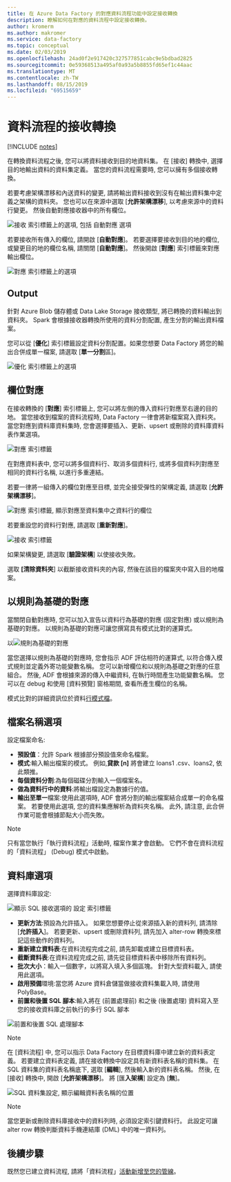 ```yaml
---
title: 在 Azure Data Factory 的對應資料流程功能中設定接收轉換
description: 瞭解如何在對應的資料流程中設定接收轉換。
author: kromerm
ms.author: makromer
ms.service: data-factory
ms.topic: conceptual
ms.date: 02/03/2019
ms.openlocfilehash: 24ad0f2e917420c327577851cabc9e5bdbad2825
ms.sourcegitcommit: 0e59368513a495af0a93a5b8855fd65ef1c44aac
ms.translationtype: MT
ms.contentlocale: zh-TW
ms.lasthandoff: 08/15/2019
ms.locfileid: "69515659"
---
```

# <a name="sink-transformation-for-a-data-flow"></a>資料流程的接收轉換

[!INCLUDE [notes](../../includes/data-factory-data-flow-preview.md)]

在轉換資料流程之後, 您可以將資料接收到目的地資料集。 在 [接收] 轉換中, 選擇目的地輸出資料的資料集定義。 當您的資料流程需要時, 您可以擁有多個接收轉換。

若要考慮架構漂移和內送資料的變更, 請將輸出資料接收到沒有在輸出資料集中定義之架構的資料夾。 您也可以在來源中選取 [**允許架構漂移**], 以考慮來源中的資料行變更。 然後自動對應接收器中的所有欄位。

![接收 索引標籤上的選項, 包括 自動對應 選項](media/data-flow/sink1.png "接收 1")

若要接收所有傳入的欄位, 請開啟 [**自動對應**]。 若要選擇要接收到目的地的欄位, 或變更目的地的欄位名稱, 請關閉 [**自動對應**]。 然後開啟 [**對應**] 索引標籤來對應輸出欄位。

![對應 索引標籤上的選項](media/data-flow/sink2.png "接收 2")

## <a name="output"></a>Output 
針對 Azure Blob 儲存體或 Data Lake Storage 接收類型, 將已轉換的資料輸出到資料夾。 Spark 會根據接收器轉換所使用的資料分割配置, 產生分割的輸出資料檔案。 

您可以從 [**優化**] 索引標籤設定資料分割配置。如果您想要 Data Factory 將您的輸出合併成單一檔案, 請選取 [**單一分割**區]。

![優化 索引標籤上的選項](media/data-flow/opt001.png "接收選項")

## <a name="field-mapping"></a>欄位對應
在接收轉換的 [**對應**] 索引標籤上, 您可以將左側的傳入資料行對應至右邊的目的地。 當您接收到檔案的資料流程時, Data Factory 一律會將新檔案寫入資料夾。 當您對應到資料庫資料集時, 您會選擇要插入、更新、upsert 或刪除的資料庫資料表作業選項。

![對應 索引標籤](media/data-flow/sink2.png "接收")

在對應資料表中, 您可以將多個資料行、取消多個資料行, 或將多個資料列對應至相同的資料行名稱, 以進行多重連結。

若要一律將一組傳入的欄位對應至目標, 並完全接受彈性的架構定義, 請選取 [**允許架構漂移**]。

![對應 索引標籤, 顯示對應至資料集中之資料行的欄位](media/data-flow/multi1.png "多個選項")

若要重設您的資料行對應, 請選取 [**重新對應**]。

![接收 索引標籤](media/data-flow/sink1.png "接收一個")

如果架構變更, 請選取 [**驗證架構**] 以使接收失敗。

選取 **[清除資料夾**] 以截斷接收資料夾的內容, 然後在該目的檔案夾中寫入目的地檔案。

## <a name="rule-based-mapping"></a>以規則為基礎的對應
當關閉自動對應時, 您可以加入宣告以資料行為基礎的對應 (固定對應) 或以規則為基礎的對應。 以規則為基礎的對應可讓您撰寫具有模式比對的運算式。 

以![規則為基礎的對應](media/data-flow/rules4.png "規則為基礎的對應")

當您選擇以規則為基礎的對應時, 您會指示 ADF 評估相符的運算式, 以符合傳入模式規則並定義外寄功能變數名稱。 您可以新增欄位和以規則為基礎之對應的任意組合。 然後, ADF 會根據來源的傳入中繼資料, 在執行時間產生功能變數名稱。 您可以在 debug 和使用 [資料預覽] 窗格期間, 查看所產生欄位的名稱。

模式比對的詳細資訊位於資料[行模式檔](concepts-data-flow-column-pattern.md)。

## <a name="file-name-options"></a>檔案名稱選項

設定檔案命名: 

   * **預設值**：允許 Spark 根據部分預設值來命名檔案。
   * **模式**:輸入輸出檔案的模式。 例如,**貸款 [n]** 將會建立 loans1 .csv、loans2, 依此類推。
   * **每個資料分割**:為每個磁碟分割輸入一個檔案名。
   * **做為資料行中的資料**:將輸出檔設定為數據行的值。
   * **輸出至單一**檔案:使用此選項時, ADF 會將分割的輸出檔案結合成單一的命名檔案。 若要使用此選項, 您的資料集應解析為資料夾名稱。 此外, 請注意, 此合併作業可能會根據節點大小而失敗。

> [!NOTE]
> 只有當您執行「執行資料流程」活動時, 檔案作業才會啟動。 它們不會在資料流程的「資料流程」 (Debug) 模式中啟動。

## <a name="database-options"></a>資料庫選項

選擇資料庫設定:

![顯示 SQL 接收選項的 設定 索引標籤](media/data-flow/alter-row2.png "SQL 選項")

* **更新方法**:預設為允許插入。 如果您想要停止從來源插入新的資料列, 請清除 [**允許插入**]。 若要更新、upsert 或刪除資料列, 請先加入 alter-row 轉換來標記這些動作的資料列。 
* **重新建立資料表**:在資料流程完成之前, 請先卸載或建立目標資料表。
* **截斷資料表**:在資料流程完成之前, 請先從目標資料表中移除所有資料列。
* **批次大小**：輸入一個數字，以將寫入填入多個區塊。 針對大型資料載入, 請使用此選項。 
* **啟用預備**環境:當您將 Azure 資料倉儲當做接收資料集載入時, 請使用 PolyBase。
* **前置和後置 SQL 腳本**:輸入將在 (前置處理前) 和之後 (後置處理) 資料寫入至您的接收資料庫之前執行的多行 SQL 腳本

![前置和後置 SQL 處理腳本](media/data-flow/prepost1.png "SQL 處理腳本")

> [!NOTE]
> 在 [資料流程] 中, 您可以指示 Data Factory 在目標資料庫中建立新的資料表定義。 若要建立資料表定義, 請在接收轉換中設定具有新資料表名稱的資料集。 在 SQL 資料集的資料表名稱底下, 選取 [**編輯**], 然後輸入新的資料表名稱。 然後, 在 [接收] 轉換中, 開啟 [**允許架構漂移**]。 將 [匯**入架構**] 設定為 [**無**]。

![SQL 資料集設定, 顯示編輯資料表名稱的位置](media/data-flow/dataset2.png "SQL 架構")

> [!NOTE]
> 當您更新或刪除資料庫接收中的資料列時, 必須設定索引鍵資料行。 此設定可讓 alter row 轉換判斷資料手機連結庫 (DML) 中的唯一資料列。

## <a name="next-steps"></a>後續步驟
既然您已建立資料流程, 請將「資料流程」[活動新增至您的管線](concepts-data-flow-overview.md)。
